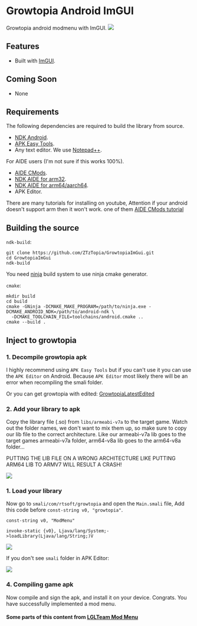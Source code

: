 # Growtopia Android ImGUI
Growtopia android modmenu with ImGUI.
![](https://cdn.discordapp.com/attachments/488978346072604682/896775860550533200/unknown.png)

## Features
- Built with [ImGUI](https://github.com/ocornut/imgui).

## Coming Soon
- None

## Requirements
The following dependencies are required to build the library from source.
- [NDK Android](https://developer.android.com/ndk).
- [APK Easy Tools](https://forum.xda-developers.com/android/software-hacking/tool-apk-easy-tool-v1-02-windows-gui-t3333960).
- Any text editor. We use [Notepad++](https://notepad-plus-plus.org/).

For AIDE users (I'm not sure if this works 100%).
- [AIDE CMods](https://www.mediafire.com/file/ihf3so9r9rc6yke/AIDE-_IDE_v3.2.210316__Unlocked.apk/file).
- [NDK AIDE for arm32](https://www.mediafire.com/file/62l4gcxqsqtxy20/ndk_arm.tar.gz/file).
- [NDK AIDE for arm64/aarch64](https://www.mediafire.com/file/w56tbt9pmqxzmpu/ndk_arm64.tar.gz/file).
- APK Editor.

There are many tutorials for installing on youtube, Attention if your android doesn't support arm then it won't work. one of them [AIDE CMods tutorial](https://youtu.be/VYvKEFHSgkg)

## Building the source
`ndk-build`:
```shell
git clone https://github.com/ZTzTopia/GrowtopiaImGui.git
cd GrowtopiaImGui
ndk-build
```

You need [ninja](https://ninja-build.org/) build system to use ninja cmake generator.

`cmake`:
```shell
mkdir build
cd build
cmake -GNinja -DCMAKE_MAKE_PROGRAM=/path/to/ninja.exe -DCMAKE_ANDROID_NDK=/path/to/android-ndk \
  -DCMAKE_TOOLCHAIN_FILE=toolchains/android.cmake ..
cmake --build .
```

## Inject to growtopia
### 1. Decompile growtopia apk

I highly recommend using `APK Easy Tools` but if you can't use it you can use the `APK Editor` on Android. Because `APK Editor` most likely there will be an error when recompiling the smali folder.

Or you can get growtopia with edited: [GrowtopiaLatestEdited](https://bit.ly/3lHn4Vv)

### 2. Add your library to apk

Copy the library file (.so) from `libs/armeabi-v7a` to the target game. Watch out the folder names, we don't want to mix them up, so make sure to copy our lib file to the correct architecture. Like our armeabi-v7a lib goes to the target games armeabi-v7a folder, arm64-v8a lib goes to the arm64-v8a folder...

PUTTING THE LIB FILE ON A WRONG ARCHITECTURE LIKE PUTTING ARM64 LIB TO ARMV7 WILL RESULT A CRASH!

![](https://i.imgur.com/oZq1Wq7.png)

### 1. Load your library

Now go to `smali/com/rtsoft/growtopia` and open the `Main.smali` file, Add this code before `const-string v0, "growtopia"`.
```smali
const-string v0, "ModMenu"

invoke-static {v0}, Ljava/lang/System;->loadLibrary(Ljava/lang/String;)V
```

![](https://cdn.discordapp.com/attachments/773831752271527946/896769601218691142/unknown.png)

If you don't see `smali` folder in APK Editor:

![](https://cdn.discordapp.com/attachments/773831752271527946/896772004651356240/unknown.png)

### 4. Compiling game apk
Now compile and sign the apk, and install it on your device. Congrats. You have successfully implemented a mod menu.

#### Some parts of this content from [LGLTeam Mod Menu](https://github.com/LGLTeam/Android-Mod-Menu)
